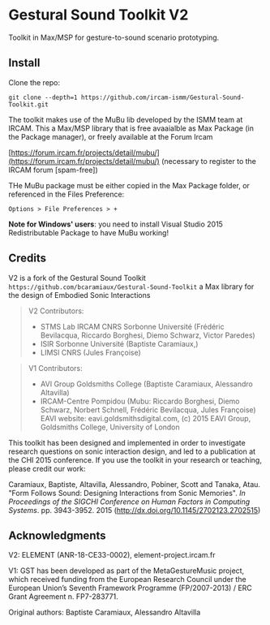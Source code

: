 # Gestural Sound Toolkit V2

Toolkit in Max/MSP for gesture-to-sound scenario prototyping. 


## Install

Clone the repo:
```
git clone --depth=1 https://github.com/ircam-ismm/Gestural-Sound-Toolkit.git 
```

The toolkit makes use of the MuBu lib developed by the ISMM team at IRCAM. This a Max/MSP library that is free avaaialble as Max Package (in the Package manager), or freely available at the Forum Ircam

[https://forum.ircam.fr/projects/detail/mubu/](https://forum.ircam.fr/projects/detail/mubu/) 
(necessary to register to the IRCAM forum [spam-free])

THe MuBu package must be either copied in the Max Package folder, or referenced in the Files Preference: 

`Options > File Preferences > +`

**Note for Windows' users**: you need to install Visual Studio 2015 Redistributable Package to have MuBu working! 


## Credits

V2 is a fork of the Gestural Sound Toolkit `https://github.com/bcaramiaux/Gestural-Sound-Toolkit`
a Max library for the design of Embodied Sonic Interactions

> V2 Contributors: 
> - STMS Lab IRCAM CNRS Sorbonne Université (Frédéric Bevilacqua,  Riccardo Borghesi, Diemo Schwarz, Victor Paredes)
> - ISIR Sorbonne Université (Baptiste Caramiaux,)
> - LIMSI CNRS (Jules Françoise)


> V1 Contributors:
> - AVI Group Goldsmiths College (Baptiste Caramiaux, Alessandro Altavilla)
> - IRCAM-Centre Pompidou (Mubu: Riccardo Borghesi, Diemo Schwarz, Norbert Schnell, Frédéric Bevilacqua, Jules Françoise)
> EAVI website: eavi.goldsmithsdigital.com, (c) 2015 EAVI Group, Goldsmiths College, University of London


This toolkit has been designed and implemented in order to investigate research questions on sonic interaction design, and led to a publication at the CHI 2015 conference. If you use the toolkit in your research or teaching, please credit our work:

Caramiaux, Baptiste, Altavilla, Alessandro, Pobiner, Scott and Tanaka, Atau. "Form Follows Sound: Designing Interactions from Sonic Memories". _In Proceedings of the SIGCHI Conference on Human Factors in Computing Systems_. pp. 3943-3952. 2015 (http://dx.doi.org/10.1145/2702123.2702515)

## Acknowledgments
V2: 
ELEMENT (ANR-18-CE33-0002), element-project.ircam.fr

V1:
GST has been developed as part of the MetaGestureMusic project, which received funding from the European Research Council under the European Union’s Seventh Framework Programme (FP/2007-2013) / ERC Grant Agreement n. FP7-283771.

Original authors: Baptiste Caramiaux, Alessandro Altavilla

